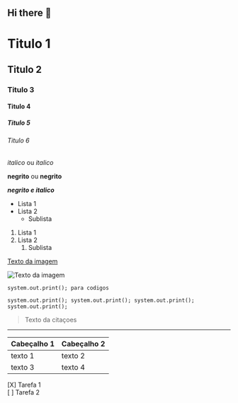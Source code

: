 ## Hi there 👋

# Titulo 1
## Titulo 2
### Titulo 3
#### Titulo 4
##### Titulo 5
###### Titulo 6

*italico* ou _italico_

**negrito** ou __negrito__

___negrito e italico___

- Lista 1
- Lista 2
    - Sublista

1. Lista 1
2. Lista 2
   1. Sublista

[Texto da imagem](https://img.freepik.com/fotos-gratis/lindo-amanhecer-na-praia-sob-um-ceu-azul_181624-26939.jpg)

![Texto da imagem](https://img.freepik.com/fotos-gratis/lindo-amanhecer-na-praia-sob-um-ceu-azul_181624-26939.jpg)


`system.out.print(); para codigos`

```system.out.print(); system.out.print(); system.out.print(); system.out.print();```

> Texto da citaçoes
----------------------------
| Cabeçalho 1 | Cabeçalho 2 |
|-------------|-------------|
| texto 1     | texto 2     |
| texto 3     | texto 4

[X] Tarefa 1 <br>
[ ] Tarefa 2


<!--
**Rodrigo-s-m/Rodrigo-s-m** is a ✨ _special_ ✨ repository because its `README.md` (this file) appears on your GitHub profile.

Here are some ideas to get you started:

- 🔭 I’m currently working on ...
- 🌱 I’m currently learning ...
- 👯 I’m looking to collaborate on ...
- 🤔 I’m looking for help with ...
- 💬 Ask me about ...
- 📫 How to reach me: ...
- 😄 Pronouns: ...
- ⚡ Fun fact: ...
-->
